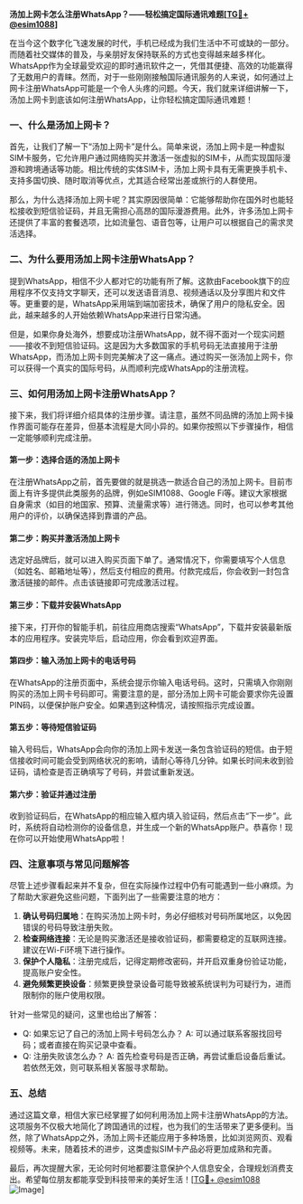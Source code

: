 **汤加上网卡怎么注册WhatsApp？——轻松搞定国际通讯难题[[TG💪+ @esim1088](https://t.me/s/esim1088)]**

在当今这个数字化飞速发展的时代，手机已经成为我们生活中不可或缺的一部分。而随着社交媒体的普及，与亲朋好友保持联系的方式也变得越来越多样化。WhatsApp作为全球最受欢迎的即时通讯软件之一，凭借其便捷、高效的功能赢得了无数用户的青睐。然而，对于一些刚刚接触国际通讯服务的人来说，如何通过上网卡注册WhatsApp可能是一个令人头疼的问题。今天，我们就来详细讲解一下，汤加上网卡到底该如何注册WhatsApp，让你轻松搞定国际通讯难题！

### 一、什么是汤加上网卡？

首先，让我们了解一下“汤加上网卡”是什么。简单来说，汤加上网卡是一种虚拟SIM卡服务，它允许用户通过网络购买并激活一张虚拟的SIM卡，从而实现国际漫游和跨境通话等功能。相比传统的实体SIM卡，汤加上网卡具有无需更换手机卡、支持多国切换、随时取消等优点，尤其适合经常出差或旅行的人群使用。

那么，为什么选择汤加上网卡呢？其实原因很简单：它能够帮助你在国外时也能轻松接收到短信验证码，并且无需担心高昂的国际漫游费用。此外，许多汤加上网卡还提供了丰富的套餐选项，比如流量包、语音包等，让用户可以根据自己的需求灵活选择。

### 二、为什么要用汤加上网卡注册WhatsApp？

提到WhatsApp，相信不少人都对它的功能有所了解。这款由Facebook旗下的应用程序不仅支持文字聊天，还可以发送语音消息、视频通话以及分享图片和文件等。更重要的是，WhatsApp采用端到端加密技术，确保了用户的隐私安全。因此，越来越多的人开始依赖WhatsApp来进行日常沟通。

但是，如果你身处海外，想要成功注册WhatsApp，就不得不面对一个现实问题——接收不到短信验证码。这是因为大多数国家的手机号码无法直接用于注册WhatsApp，而汤加上网卡则完美解决了这一痛点。通过购买一张汤加上网卡，你可以获得一个真实的国际号码，从而顺利完成WhatsApp的注册流程。

### 三、如何用汤加上网卡注册WhatsApp？

接下来，我们将详细介绍具体的注册步骤。请注意，虽然不同品牌的汤加上网卡操作界面可能存在差异，但基本流程是大同小异的。如果你按照以下步骤操作，相信一定能够顺利完成注册。

#### 第一步：选择合适的汤加上网卡

在注册WhatsApp之前，首先要做的就是挑选一款适合自己的汤加上网卡。目前市面上有许多提供此类服务的品牌，例如eSIM1088、Google Fi等。建议大家根据自身需求（如目的地国家、预算、流量需求等）进行筛选。同时，也可以参考其他用户的评价，以确保选择到靠谱的产品。

#### 第二步：购买并激活汤加上网卡

选定好品牌后，就可以进入购买页面下单了。通常情况下，你需要填写个人信息（如姓名、邮箱地址等），然后支付相应的费用。付款完成后，你会收到一封包含激活链接的邮件。点击该链接即可完成激活过程。

#### 第三步：下载并安装WhatsApp

接下来，打开你的智能手机，前往应用商店搜索“WhatsApp”，下载并安装最新版本的应用程序。安装完毕后，启动应用，你会看到欢迎界面。

#### 第四步：输入汤加上网卡的电话号码

在WhatsApp的注册页面中，系统会提示你输入电话号码。这时，只需填入你刚刚购买的汤加上网卡号码即可。需要注意的是，部分汤加上网卡可能会要求你先设置PIN码，以便保护账户安全。如果遇到这种情况，请按照指示完成设置。

#### 第五步：等待短信验证码

输入号码后，WhatsApp会向你的汤加上网卡发送一条包含验证码的短信。由于短信接收时间可能会受到网络状况的影响，请耐心等待几分钟。如果长时间未收到验证码，请检查是否正确填写了号码，并尝试重新发送。

#### 第六步：验证并通过注册

收到验证码后，在WhatsApp的相应输入框内填入验证码，然后点击“下一步”。此时，系统将自动检测你的设备信息，并生成一个新的WhatsApp账户。恭喜你！现在你可以开始使用WhatsApp啦！

### 四、注意事项与常见问题解答

尽管上述步骤看起来并不复杂，但在实际操作过程中仍有可能遇到一些小麻烦。为了帮助大家避免这些问题，下面列出了一些需要注意的地方：

1. **确认号码归属地**：在购买汤加上网卡时，务必仔细核对号码所属地区，以免因错误的号码导致注册失败。
2. **检查网络连接**：无论是购买激活还是接收验证码，都需要稳定的互联网连接。建议在Wi-Fi环境下进行操作。
3. **保护个人隐私**：注册完成后，记得定期修改密码，并开启双重身份验证功能，提高账户安全性。
4. **避免频繁更换设备**：频繁更换登录设备可能导致被系统误判为可疑行为，进而限制你的账户使用权限。

针对一些常见的疑问，这里也给出了解答：
- Q: 如果忘记了自己的汤加上网卡号码怎么办？
   A: 可以通过联系客服找回号码；或者直接在购买记录中查看。
- Q: 注册失败该怎么办？
   A: 首先检查号码是否正确，再尝试重启设备后重试。若依然无效，则可联系相关客服寻求帮助。

### 五、总结

通过这篇文章，相信大家已经掌握了如何利用汤加上网卡注册WhatsApp的方法。这项服务不仅极大地简化了跨国通讯的过程，也为我们的生活带来了更多便利。当然，除了WhatsApp之外，汤加上网卡还能应用于多种场景，比如浏览网页、观看视频等。未来，随着技术的进步，这类虚拟SIM卡产品必将更加成熟和完善。

最后，再次提醒大家，无论何时何地都要注意保护个人信息安全，合理规划消费支出。希望每位朋友都能享受到科技带来的美好生活！[[TG💪+ @esim1088](https://t.me/s/esim1088) ![Image](https://i.postimg.cc/4NQfJmqS/Snipaste-2025-05-13-00-14-12.png)]